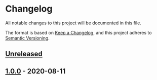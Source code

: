 # Changelog

All notable changes to this project will be documented in this file.

The format is based on [Keep a Changelog](https://keepachangelog.com/en/1.0.0/),
and this project adheres to [Semantic Versioning](https://semver.org/spec/v2.0.0.html).

## [Unreleased]

## [1.0.0] - 2020-08-11

[Unreleased]: https://github.com/rosslh/ReqWise/compare/1.0.0...HEAD

[1.0.0]: https://github.com/rosslh/ReqWise/compare/9e34ba6255d87743316023c2592fc1908459d9b0...1.0.0

